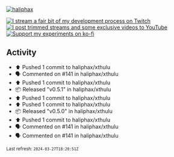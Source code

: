 [![haliphax](https://pbs.twimg.com/profile_banners/458808076/1545597092/1500x500)](https://haliphax.dev)

[![I stream a fair bit of my development process on Twitch](https://img.shields.io/twitch/status/haliphax?logo=twitch&style=for-the-badge)](https://twitch.tv/haliphax) &nbsp; [![I post trimmed streams and some exclusive videos to YouTube](https://img.shields.io/badge/youtube-watch-f00?logo=youtube&style=for-the-badge)](https://youtube.com/haliphaxyt) &nbsp; [![Support my experiments on ko-fi](https://img.shields.io/badge/kofi-support-ff5e5b?logo=ko-fi&style=for-the-badge)](https://ko-fi.com/haliphax)

## Activity

* ⬆️ Pushed 1 commit to haliphax/xthulu
* 🗣 Commented on #141 in haliphax/xthulu
* ⬆️ Pushed 1 commit to haliphax/xthulu
* 📦 Released "v0.5.1" in haliphax/xthulu
* ⬆️ Pushed 1 commit to haliphax/xthulu
* ⬆️ Pushed 1 commit to haliphax/xthulu
* 📦 Released "v0.5.0" in haliphax/xthulu
* ⬆️ Pushed 1 commit to haliphax/xthulu
* 🗣 Commented on #141 in haliphax/xthulu
* 🗣 Commented on #141 in haliphax/xthulu

<small>Last refresh: `2024-03-27T18:20:51Z`</small>
